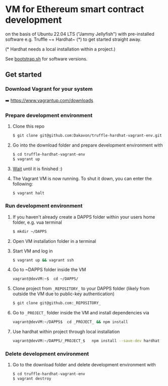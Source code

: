 # VM for Ethereum smart contract development
on the basis of Ubuntu 22.04 LTS ("Jammy Jellyfish") with pre-installed software e.g. Truffle ~+ Hardhat~ (\*) to get started straight away.

(\* Hardhat needs a local installation within a project.)

See [bootstrap.sh](bootstrap.sh) for software versions.

## Get started

### Download Vagrant for your system
:arrow_right: https://www.vagrantup.com/downloads


### Prepare development environment

1. Clone this repo
    ```sh
    $ git clone git@github.com:Dakavon/truffle-hardhat-vagrant-env.git
    ```

2. Go into the download folder and prepare development environment with
    ```sh
    $ cd truffle-hardhat-vagrant-env
    $ vagrant up
    ```

3. [Wait](https://www.youtube.com/watch?v=VBlFHuCzPgY) until it is finished :)

4. The Vagrant VM is now running. To shut it down, you can enter the following:
    ```sh
    $ vagrant halt
    ```


### Run development environment

1. If you haven't already create a DAPPS folder within your users home folder, e.g. vua terminal
    ```sh
    $ mkdir ~/DAPPS
    ```

2. Open VM installation folder in a terminal

3. Start VM and log in
    ```sh
    $ vagrant up && vagrant ssh
    ```

4. Go to ~DAPPS folder inside the VM
    ```sh
    vagrant@devVM:~$  cd ~/DAPPS/
    ```

5. Clone project from `_REPOSITORY_` to your DAPPS folder (likely from outside the VM due to public-key authentication)
    ```sh
    $ git clone git@github.com:_REPOSITORY_
    ```

6. Go to `_PROJECT_` folder inside the VM and install dependencies via
    ```sh
    vagrant@devVM:~/DAPPS$  cd _PROJECT_ && npm install
    ```

7. Use hardhat within project through local installation
    ```sh
    vagrant@devVM:~/DAPPS/_PROJECT_$   npm install --save-dev hardhat
    ```


### Delete development environment

1. Go to the download folder and delete development environment with
    ```sh
    $ cd truffle-hardhat-vagrant-env
    $ vagrant destroy
    ```